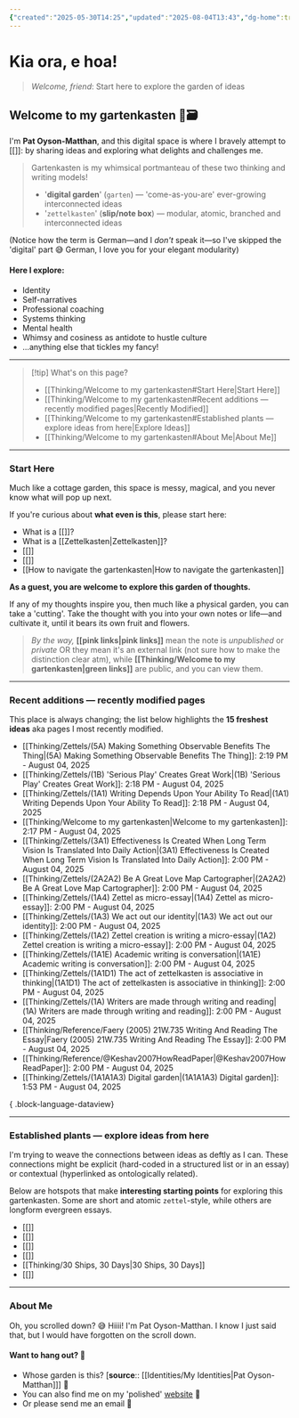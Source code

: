 ```yaml
---
{"created":"2025-05-30T14:25","updated":"2025-08-04T13:43","dg-home":true,"dg-publish":true,"noteIcon":"signpost","aliases":["Gartenkasten"],"dg-path":"Welcome to my gartenkasten.md","permalink":"/welcome-to-my-gartenkasten/","tags":["gardenEntry"],"dgPassFrontmatter":true}
---
```


# Kia ora, e hoa! 
> _Welcome, friend_: Start here to explore the garden of ideas

## Welcome to my gartenkasten 🌱🗃️

I'm **Pat Oyson-Matthan**, and this digital space is where I bravely attempt to [[]]: by sharing ideas and exploring what delights and challenges me.

> Gartenkasten is my whimsical portmanteau of these two thinking and writing models! 
> - '**digital garden**' (`garten`) — 'come-as-you-are' ever-growing interconnected ideas 
> - '`zettelkasten`' (**slip/note box**) — modular, atomic, branched and interconnected ideas 

(Notice how the term is German—and I _don't_ speak it—so I've skipped the 'digital' part 😅 German, I love you for your elegant modularity)

#### Here I explore: 
- Identity
- Self-narratives
- Professional coaching 
- Systems thinking
- Mental health 
- Whimsy and cosiness as antidote to hustle culture 
- ...anything else that tickles my fancy!

--- 

> [!tip] What's on this page? 
> - [[Thinking/Welcome to my gartenkasten#Start Here\|Start Here]]
> - [[Thinking/Welcome to my gartenkasten#Recent additions — recently modified pages\|Recently Modified]]
> - [[Thinking/Welcome to my gartenkasten#Established plants — explore ideas from here\|Explore Ideas]]
> - [[Thinking/Welcome to my gartenkasten#About Me\|About Me]]

---

### Start Here 

Much like a cottage garden, this space is messy, magical, and you never know what will pop up next. 

If you're curious about **what even is this**, please start here: 
- What is a [[]]?
- What is a [[Zettelkasten\|Zettelkasten]]?
- [[]]
- [[]]
- [[How to navigate the gartenkasten\|How to navigate the gartenkasten]]

**As a guest, you are welcome to explore this garden of thoughts.** 

If any of my thoughts inspire you, then much like a physical garden, you can take a 'cutting'. Take the thought with you into your own notes or life—and cultivate it, until it bears its own fruit and flowers. 

> _By the way,_ **[[pink links\|pink links]]** mean the note is _unpublished_ or _private_ OR they mean it's an external link (not sure how to make the distinction clear atm), while **[[Thinking/Welcome to my gartenkasten\|green links]]** are public, and you can view them. 

---
### Recent additions — recently modified pages

This place is always changing; the list below highlights the **15 freshest ideas** aka pages I most recently modified.
- [[Thinking/Zettels/(5A) Making Something Observable Benefits The Thing\|(5A) Making Something Observable Benefits The Thing]]: 2:19 PM - August 04, 2025
- [[Thinking/Zettels/(1B) 'Serious Play' Creates Great Work\|(1B) 'Serious Play' Creates Great Work]]: 2:18 PM - August 04, 2025
- [[Thinking/Zettels/(1A1) Writing Depends Upon Your Ability To Read\|(1A1) Writing Depends Upon Your Ability To Read]]: 2:18 PM - August 04, 2025
- [[Thinking/Welcome to my gartenkasten\|Welcome to my gartenkasten]]: 2:17 PM - August 04, 2025
- [[Thinking/Zettels/(3A1) Effectiveness Is Created When Long Term Vision Is Translated Into Daily Action\|(3A1) Effectiveness Is Created When Long Term Vision Is Translated Into Daily Action]]: 2:00 PM - August 04, 2025
- [[Thinking/Zettels/(2A2A2) Be A Great Love Map Cartographer\|(2A2A2) Be A Great Love Map Cartographer]]: 2:00 PM - August 04, 2025
- [[Thinking/Zettels/(1A4) Zettel as micro-essay\|(1A4) Zettel as micro-essay]]: 2:00 PM - August 04, 2025
- [[Thinking/Zettels/(1A3) We act out our identity\|(1A3) We act out our identity]]: 2:00 PM - August 04, 2025
- [[Thinking/Zettels/(1A2) Zettel creation is writing a micro-essay\|(1A2) Zettel creation is writing a micro-essay]]: 2:00 PM - August 04, 2025
- [[Thinking/Zettels/(1A1E) Academic writing is conversation\|(1A1E) Academic writing is conversation]]: 2:00 PM - August 04, 2025
- [[Thinking/Zettels/(1A1D1) The act of zettelkasten is associative in thinking\|(1A1D1) The act of zettelkasten is associative in thinking]]: 2:00 PM - August 04, 2025
- [[Thinking/Zettels/(1A) Writers are made through writing and reading\|(1A) Writers are made through writing and reading]]: 2:00 PM - August 04, 2025
- [[Thinking/Reference/Faery (2005) 21W.735 Writing And Reading The Essay\|Faery (2005) 21W.735 Writing And Reading The Essay]]: 2:00 PM - August 04, 2025
- [[Thinking/Reference/@Keshav2007HowReadPaper\|@Keshav2007HowReadPaper]]: 2:00 PM - August 04, 2025
- [[Thinking/Zettels/(1A1A1A3) Digital garden\|(1A1A1A3) Digital garden]]: 1:53 PM - August 04, 2025

{ .block-language-dataview}

--- 

### Established plants — explore ideas from here

I'm trying to weave the connections between ideas as deftly as I can. These connections might be explicit (hard-coded in a structured list or in an essay) or contextual (hyperlinked as ontologically related). 

Below are hotspots that make **interesting starting points** for exploring this gartenkasten. Some are short and atomic `zettel`-style, while others are longform evergreen essays. 

- [[]]
- [[]]
- [[]]
- [[]]
- [[Thinking/30 Ships, 30 Days\|30 Ships, 30 Days]]
- [[]]

---

### About Me

Oh, you scrolled down? 😅 Hiiii! I'm Pat Oyson-Matthan. I know I just said that, but I would have forgotten on the scroll down. 

#### Want to hang out? 🌿 

- Whose garden is this? [**source**:: [[Identities/My Identities\|Pat Oyson-Matthan]]] 💖
- You can also find me on my 'polished' [website](https://patsitive.co.nz) 🌟
- Or please send me an email 📨 

